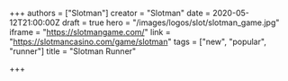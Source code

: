 +++
authors = ["Slotman"]
creator = "Slotman"
date = 2020-05-12T21:00:00Z
draft = true
hero = "/images/logos/slot/slotman_game.jpg"
iframe = "https://slotmangame.com/"
link = "https://slotmancasino.com/game/slotman"
tags = ["new", "popular", "runner"]
title = "Slotman Runner"

+++
